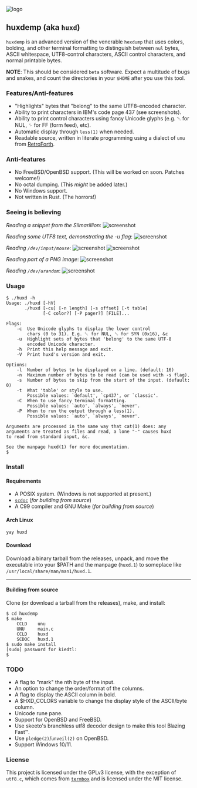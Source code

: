 ![logo](img/logo.png)

## huxdemp (aka `huxd`)

`huxdemp` is an advanced version of the venerable `hexdump` that uses
colors, bolding, and other terminal formatting to distinguish between `nul`
bytes, ASCII whitespace, UTF8-control characters, ASCII control characters,
and normal printable bytes.

**NOTE**: This should be considered `beta` software. Expect a multitude of
bugs and snakes, and count the directories in your `$HOME` after you use
this tool.

### Features/Anti-features

- "Highlights" bytes that "belong" to the same UTF8-encoded character.
- Ability to print characters in IBM's code page 437 (see screenshots).
- Ability to print control characters using fancy Unicode glyphs (e.g. ␀
  for NUL, ␌ for FF (form feed), etc).
- Automatic display through `less(1)` when needed.
- Readable source, written in literate programming using a dialect of `unu`
  from [RetroForth](https://forth.works/).

### Anti-features

- No FreeBSD/OpenBSD support. (This will be worked on soon. Patches welcome!)
- No octal dumping. (This *might* be added later.)
- No Windows support.
- Not written in Rust. (The horrors!)

### Seeing is believing

*Reading a snippet from the Silmarillion*:
![screenshot](img/silm.png)

*Reading some UTF8 text, demonstrating the -u flag*:
![screenshot](img/utf8.png)

*Reading `/dev/input/mouse`*:
![screenshot](img/mouse.png)
![screenshot](img/mouse2.png)

*Reading part of a PNG image*:
![screenshot](img/png.png)

*Reading `/dev/urandom`*:
![screenshot](img/rnd.png)

### Usage

```
$ ./huxd -h
Usage: ./huxd [-hV]
       ./huxd [-cu] [-n length] [-s offset] [-t table]
              [-C color?] [-P pager?] [FILE]...

Flags:
    -c  Use Unicode glyphs to display the lower control
        chars (0 to 31). E.g. ␀ for NUL, ␖ for SYN (0x16), &c
    -u  Highlight sets of bytes that 'belong' to the same UTF-8
        encoded Unicode character.
    -h  Print this help message and exit.
    -V  Print huxd's version and exit.

Options:
    -l  Number of bytes to be displayed on a line. (default: 16)
    -n  Maximum number of bytes to be read (can be used with -s flag).
    -s  Number of bytes to skip from the start of the input. (default: 0)
    -t  What 'table' or style to use.
        Possible values: `default', `cp437', or `classic'.
    -C  When to use fancy terminal formatting.
        Possible values: `auto', `always', `never'.
    -P  When to run the output through a less(1).
        Possible values: `auto', `always', `never'.

Arguments are processed in the same way that cat(1) does: any
arguments are treated as files and read, a lone "-" causes huxd
to read from standard input, &c.

See the manpage huxd(1) for more documentation.
$
```

### Install

#### Requirements

- A POSIX system. (Windows is not supported at present.)
- [`scdoc`](https://git.sr.ht/~sircmpwn/scdoc) (*for building from source*)
- A C99 compiler and GNU Make (*for building from source*)

#### Arch Linux

```
yay huxd
```

#### Download

Download a binary tarball from the releases, unpack, and move the
executable into your $PATH and the manpage (`huxd.1`) to someplace like
`/usr/local/share/man/man1/huxd.1`.

---

#### Building from source

Clone (or download a tarball from the releases), make, and install:

```
$ cd huxdemp
$ make
    CCLD    unu
    UNU     main.c
    CCLD    huxd
    SCDOC   huxd.1
$ sudo make install
[sudo] password for kiedtl:
$
```

### TODO

- A flag to "mark" the nth byte of the input.
- An option to change the order/format of the columns.
- A flag to display the ASCII column in bold.
- A $HXD_COLORS variable to change the display style of the ASCII/byte column.
- Unicode rune pane.
- Support for OpenBSD and FreeBSD.
- Use skeeto's branchless utf8 decoder design to make this tool Blazing Fast™.
- Use `pledge(2)`/`unveil(2)` on OpenBSD.
- Support Windows 10/11.

### License

This project is licensed under the GPLv3 license, with the exception of
`utf8.c`, which comes from [`termbox`](https://github.com/nsf/termbox) and
is licensed under the MIT license.
